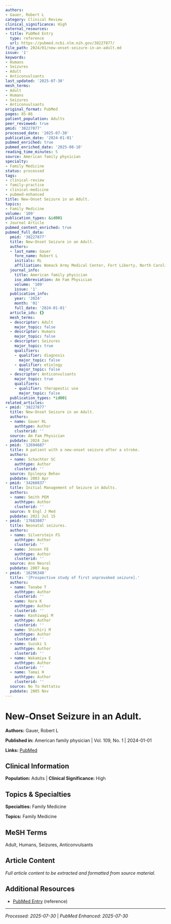 ```yaml
---
authors:
- Gauer, Robert L
category: Clinical Review
clinical_significance: High
external_resources:
- title: PubMed Entry
  type: reference
  url: https://pubmed.ncbi.nlm.nih.gov/38227877/
file_path: 2024/01/new-onset-seizure-in-an-adult.md
issue: '1'
keywords:
- Humans
- Seizures
- Adult
- Anticonvulsants
last_updated: '2025-07-30'
mesh_terms:
- Adult
- Humans
- Seizures
- Anticonvulsants
original_format: PubMed
pages: 85-86
patient_population: Adults
peer_reviewed: true
pmid: '38227877'
processed_date: '2025-07-30'
publication_date: '2024-01-01'
pubmed_enriched: true
pubmed_enriched_date: '2025-08-10'
reading_time_minutes: 5
source: American family physician
specialty:
- Family Medicine
status: processed
tags:
- clinical-review
- family-practice
- clinical-medicine
- pubmed-enhanced
title: New-Onset Seizure in an Adult.
topics:
- Family Medicine
volume: '109'
publication_types: &id001
- Journal Article
pubmed_content_enriched: true
pubmed_full_data:
  pmid: '38227877'
  title: New-Onset Seizure in an Adult.
  authors:
  - last_name: Gauer
    fore_name: Robert L
    initials: RL
    affiliation: Womack Army Medical Center, Fort Liberty, North Carolina.
  journal_info:
    title: American family physician
    iso_abbreviation: Am Fam Physician
    volume: '109'
    issue: '1'
  publication_info:
    year: '2024'
    month: '01'
    full_date: '2024-01-01'
  article_ids: {}
  mesh_terms:
  - descriptor: Adult
    major_topic: false
  - descriptor: Humans
    major_topic: false
  - descriptor: Seizures
    major_topic: true
    qualifiers:
    - qualifier: diagnosis
      major_topic: false
    - qualifier: etiology
      major_topic: false
  - descriptor: Anticonvulsants
    major_topic: true
    qualifiers:
    - qualifier: therapeutic use
      major_topic: false
  publication_types: *id001
related_articles:
- pmid: '38227877'
  title: New-Onset Seizure in an Adult.
  authors:
  - name: Gauer RL
    authtype: Author
    clusterid: ''
  source: Am Fam Physician
  pubdate: 2024 Jan
- pmid: '12694687'
  title: A patient with a new-onset seizure after a stroke.
  authors:
  - name: Schachter SC
    authtype: Author
    clusterid: ''
  source: Epilepsy Behav
  pubdate: 2003 Apr
- pmid: '34260837'
  title: Initial Management of Seizure in Adults.
  authors:
  - name: Smith PEM
    authtype: Author
    clusterid: ''
  source: N Engl J Med
  pubdate: 2021 Jul 15
- pmid: '17683087'
  title: Neonatal seizures.
  authors:
  - name: Silverstein FS
    authtype: Author
    clusterid: ''
  - name: Jensen FE
    authtype: Author
    clusterid: ''
  source: Ann Neurol
  pubdate: 2007 Aug
- pmid: '16296348'
  title: '[Prospective study of first unprovoked seizure].'
  authors:
  - name: Tanabe T
    authtype: Author
    clusterid: ''
  - name: Hara K
    authtype: Author
    clusterid: ''
  - name: Kashiwagi M
    authtype: Author
    clusterid: ''
  - name: Shichiri M
    authtype: Author
    clusterid: ''
  - name: Suzuki S
    authtype: Author
    clusterid: ''
  - name: Wakamiya E
    authtype: Author
    clusterid: ''
  - name: Tamai H
    authtype: Author
    clusterid: ''
  source: No To Hattatsu
  pubdate: 2005 Nov
---
```


# New-Onset Seizure in an Adult.

**Authors:** Gauer, Robert L

**Published in:** American family physician | Vol. 109, No. 1 | 2024-01-01

**Links:** [PubMed](https://pubmed.ncbi.nlm.nih.gov/38227877/)

## Clinical Information

**Population:** Adults | **Clinical Significance:** High

## Topics & Specialties

**Specialties:** Family Medicine

**Topics:** Family Medicine

## MeSH Terms

Adult, Humans, Seizures, Anticonvulsants

## Article Content

*Full article content to be extracted and formatted from source material.*

## Additional Resources

- [PubMed Entry](https://pubmed.ncbi.nlm.nih.gov/38227877/) (reference)

---

*Processed: 2025-07-30* | *PubMed Enhanced: 2025-07-30*
